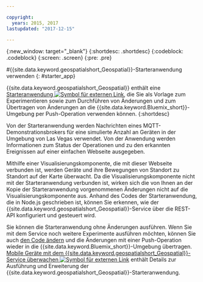 ```yaml
---

copyright:
  years: 2015, 2017
lastupdated: "2017-12-15"

---
```


<!-- Attribute definitions -->
{:new_window: target="_blank"}
{:shortdesc: .shortdesc}
{:codeblock: .codeblock}
{:screen: .screen}
{:pre: .pre}

#{{site.data.keyword.geospatialshort_Geospatial}}-Starteranwendung verwenden
{: #starter_app}


{{site.data.keyword.geospatialshort_Geospatial}} enthält eine [Starteranwendung ![Symbol für externen Link](../../icons/launch-glyph.svg "Symbol für externen Link")](https://developer.ibm.com/streamsdev/wp-content/uploads/sites/15/2017/09/geo-starter.zip), die Sie als Vorlage zum Experimentieren sowie zum Durchführen von Änderungen und zum Übertragen von Änderungen an die {{site.data.keyword.Bluemix_short}}-Umgebung per Push-Operation verwenden können.
{:shortdesc}

Von der Starteranwendung werden Nachrichten eines MQTT-Demonstrationsbrokers für eine simulierte Anzahl an Geräten in der Umgebung von Las Vegas verwendet. Von der Anwendung werden Informationen zum Status der Operationen und zu den erkannten Ereignissen auf einer einfachen Webseite ausgegeben.


Mithilfe einer Visualisierungskomponente, die mit dieser Webseite verbunden ist, werden Geräte und ihre Bewegungen von Standort zu Standort auf der Karte überwacht. Da die Visualisierungskomponente nicht mit der Starteranwendung verbunden ist, wirken sich die von Ihnen an der Kopie der Starteranwendung vorgenommenen Änderungen nicht auf die Visualisierungskomponente aus. Anhand des Codes der Starteranwendung, die in Node.js geschrieben ist, können Sie erkennen, wie der {{site.data.keyword.geospatialshort_Geospatial}}-Service über die REST-API konfiguriert und gesteuert wird.


Sie können die Starteranwendung ohne Änderungen ausführen. Wenn Sie mit dem Service noch weitere Experimente ausführen möchten, können Sie auch [den Code ändern](/docs/services/geospatial/modifying_starter_app.html) und die Änderungen mit einer Push-Operation wieder in die {{site.data.keyword.Bluemix_short}}-Umgebung übertragen. [Mobile Geräte mit dem {{site.data.keyword.geospatialshort_Geospatial}}-Service überwachen ![Symbol für externen Link](../../icons/launch-glyph.svg "Symbol für externen Link")](https://www.ibm.com/developerworks/library/mo-monitordevices-app/index.html) enthält Details zur Ausführung und Erweiterung der {{site.data.keyword.geospatialshort_Geospatial}}-Starteranwendung.
